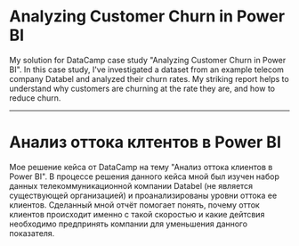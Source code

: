 # Analyzing Customer Churn in Power BI

My solution for DataCamp case study "Analyzing Customer Churn in Power BI".
In this case study, I've investigated a dataset from an example telecom company Databel and analyzed their churn rates. My striking report helps to understand why customers are churning at the rate they are, and how to reduce churn.

------------------------------------------------------------------------------------

# Анализ оттока клтентов в Power BI

Мое решение кейса от DataCamp на тему "Анализ оттока клиентов в Power BI".
В процессе решения данного кейса мной был изучен набор данных телекоммуникационной компании Databel (не является существующей организацией) и проанализированы уровни оттока ее клиентов. Сделанный мной отчёт помогает понять, почему отток клиентов происходит именно с такой скоростью и какие дейтсвия необходимо предпринять компании для уменьшения данного показателя.
